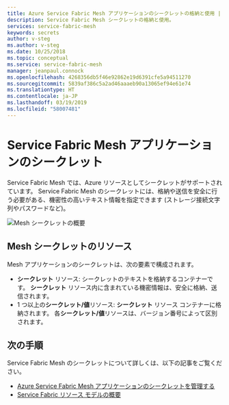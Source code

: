 ```yaml
---
title: Azure Service Fabric Mesh アプリケーションのシークレットの格納と使用 | Microsoft Docs
description: Service Fabric Mesh シークレットの格納と使用。
services: service-fabric-mesh
keywords: secrets
author: v-steg
ms.author: v-steg
ms.date: 10/25/2018
ms.topic: conceptual
ms.service: service-fabric-mesh
manager: jeanpaul.connock
ms.openlocfilehash: 4268356db5f46e92862e19d6391cfe5a94511270
ms.sourcegitcommit: 5839af386c5a2ad46aaaeb90a13065ef94e61e74
ms.translationtype: HT
ms.contentlocale: ja-JP
ms.lasthandoff: 03/19/2019
ms.locfileid: "58007481"
---
```

# <a name="service-fabric-mesh-application-secrets"></a>Service Fabric Mesh アプリケーションのシークレット
Service Fabric Mesh では、Azure リソースとしてシークレットがサポートされています。 Service Fabric Mesh のシークレットには、格納や送信を安全に行う必要がある、機密性の高いテキスト情報を指定できます (ストレージ接続文字列やパスワードなど)。

![Mesh シークレットの概要][sf-mesh-secrets-overview]

## <a name="mesh-secrets-resources"></a>Mesh シークレットのリソース
Mesh アプリケーションのシークレットは、次の要素で構成されます。
* **シークレット** リソース: シークレットのテキストを格納するコンテナーです。 **シークレット** リソース内に含まれている機密情報は、安全に格納、送信されます。
* 1 つ以上の**シークレット/値**リソース: **シークレット** リソース コンテナーに格納されます。 各**シークレット/値**リソースは、バージョン番号によって区別されます。

## <a name="next-steps"></a>次の手順 
Service Fabric Mesh のシークレットについて詳しくは、以下の記事をご覧ください。
- [Azure Service Fabric Mesh アプリケーションのシークレットを管理する](service-fabric-mesh-howto-manage-secrets.md)
- [Service Fabric リソース モデルの概要](service-fabric-mesh-service-fabric-resources.md)

<!-- pics -->
[sf-mesh-secrets-overview]: ./media/service-fabric-mesh-secrets-overview/MeshAppSecretsOverview.png
